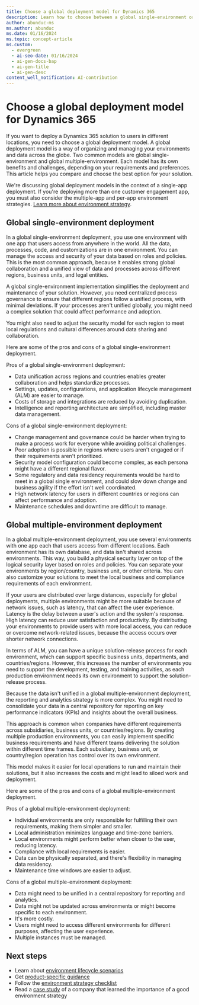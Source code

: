 ```yaml
---
title: Choose a global deployment model for Dynamics 365
description: Learn how to choose between a global single-environment or a global multiple-environment deployment model for your Dynamics 365 solution.
author: abunduc-ms
ms.author: abunduc
ms.date: 01/16/2024
ms.topic: concept-article
ms.custom:
  - evergreen
  - ai-seo-date: 01/16/2024
  - ai-gen-docs-bap
  - ai-gen-title
  - ai-gen-desc
content_well_notification: AI-contribution
---
```


# Choose a global deployment model for Dynamics 365

If you want to deploy a Dynamics 365 solution to users in different locations, you need to choose a global deployment model. A global deployment model is a way of organizing and managing your environments and data across the globe. Two common models are global single-environment and global multiple-environment. Each model has its own benefits and challenges, depending on your requirements and preferences. This article helps you compare and choose the best option for your solution.

We're discussing global deployment models in the context of a single-app deployment. If you're deploying more than one customer engagement app, you must also consider the multiple-app and per-app environment strategies. [Learn more about environment strategy](environment-strategy-guidance-product.md#environment-app-strategy).

## Global single-environment deployment

In a global single-environment deployment, you use one environment with one app that users access from anywhere in the world. All the data, processes, code, and customizations are in one environment. You can manage the access and security of your data based on roles and policies. This is the most common approach, because it enables strong global collaboration and a unified view of data and processes across different regions, business units, and legal entities.

A global single-environment implementation simplifies the deployment and maintenance of your solution. However, you need centralized process governance to ensure that different regions follow a unified process, with minimal deviations. If your processes aren't unified globally, you might need a complex solution that could affect performance and adoption.

You might also need to adjust the security model for each region to meet local regulations and cultural differences around data sharing and collaboration.

Here are some of the pros and cons of a global single-environment deployment.

Pros of a global single-environment deployment:

- Data unification across regions and countries enables greater collaboration and helps standardize processes.
- Settings, updates, configurations, and application lifecycle management (ALM) are easier to manage.
- Costs of storage and integrations are reduced by avoiding duplication.
- Intelligence and reporting architecture are simplified, including master data management.

Cons of a global single-environment deployment:

- Change management and governance could be harder when trying to make a process work for everyone while avoiding political challenges.
- Poor adoption is possible in regions where users aren't engaged or if their requirements aren't prioritized.
- Security model configuration could become complex, as each persona might have a different regional flavor.
- Some regulatory and data residency requirements would be hard to meet in a global single environment, and could slow down change and business agility if the effort isn't well coordinated.
- High network latency for users in different countries or regions can affect performance and adoption.
- Maintenance schedules and downtime are difficult to manage.

## Global multiple-environment deployment

In a global multiple-environment deployment, you use several environments with one app each that users access from different locations. Each environment has its own database, and data isn't shared across environments. This way, you build a physical security layer on top of the logical security layer based on roles and policies. You can separate your environments by region/country, business unit, or other criteria. You can also customize your solutions to meet the local business and compliance requirements of each environment.

If your users are distributed over large distances, especially for global deployments, multiple environments might be more suitable because of network issues, such as latency, that can affect the user experience. Latency is the delay between a user's action and the system's response. High latency can reduce user satisfaction and productivity. By distributing your environments to provide users with more local access, you can reduce or overcome network-related issues, because the access occurs over shorter network connections.

In terms of ALM, you can have a unique solution-release process for each environment, which can support specific business units, departments, and countries/regions. However, this increases the number of environments you need to support the development, testing, and training activities, as each production environment needs its own environment to support the solution-release process.

Because the data isn't unified in a global multiple-environment deployment, the reporting and analytics strategy is more complex. You might need to consolidate your data in a central repository for reporting on key performance indicators (KPIs) and insights about the overall business.

This approach is common when companies have different requirements across subsidiaries, business units, or countries/regions. By creating multiple production environments, you can easily implement specific business requirements and have different teams delivering the solution within different time frames. Each subsidiary, business unit, or country/region operation has control over its own environment.

This model makes it easier for local operations to run and maintain their solutions, but it also increases the costs and might lead to siloed work and deployment.

Here are some of the pros and cons of a global multiple-environment deployment.

Pros of a global multiple-environment deployment:

- Individual environments are only responsible for fulfilling their own requirements, making them simpler and smaller.
- Local administration minimizes language and time-zone barriers.
- Local environments might perform better when closer to the user, reducing latency.
- Compliance with local requirements is easier.
- Data can be physically separated, and there's flexibility in managing data residency.
- Maintenance time windows are easier to adjust.

Cons of a global multiple-environment deployment:

- Data might need to be unified in a central repository for reporting and analytics.
- Data might not be updated across environments or might become specific to each environment.
- It's more costly.
- Users might need to access different environments for different purposes, affecting the user experience.
- Multiple instances must be managed.

## Next steps

- Learn about [environment lifecycle scenarios](environment-strategy-lifecycle-scenarios.md)
- Get [product-specific guidance](environment-strategy-guidance-product.md)
- Follow the [environment strategy checklist](environment-strategy-checklist.md)
- Read a [case study](environment-strategy-case-study.md) of a company that learned the importance of a good environment strategy
